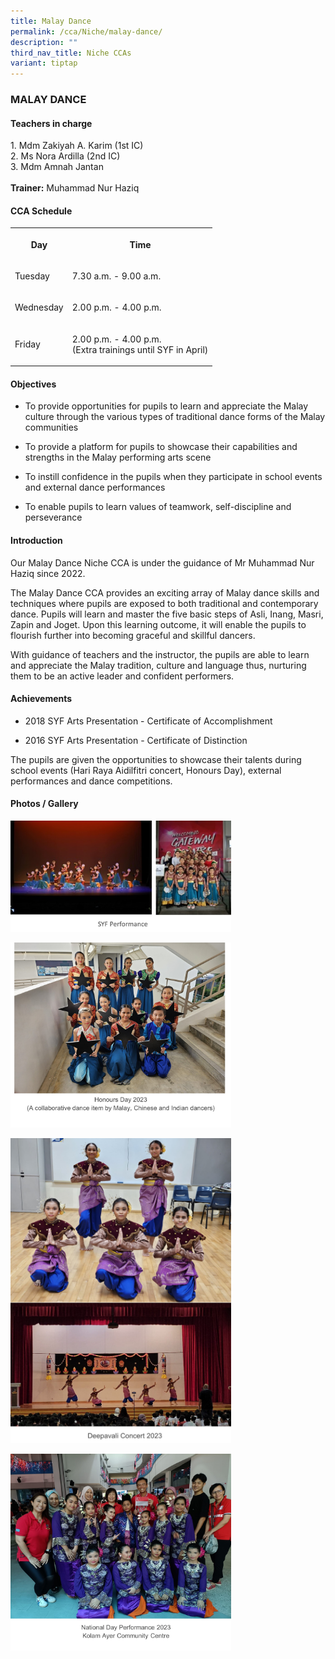 ```yaml
---
title: Malay Dance
permalink: /cca/Niche/malay-dance/
description: ""
third_nav_title: Niche CCAs
variant: tiptap
---
```

<h3>MALAY DANCE</h3><h4>Teachers in charge</h4><p>1. Mdm Zakiyah A. Karim (1st IC) <br>2. Ms Nora Ardilla (2nd IC) <br>3.&nbsp;Mdm Amnah Jantan <br><br><strong>Trainer:</strong> Muhammad Nur Haziq</p><h4>CCA Schedule</h4><table><tbody><tr><th rowspan="1" colspan="1"><p><strong>Day</strong></p></th><th rowspan="1" colspan="1"><p>Time</p></th></tr><tr><td rowspan="1" colspan="1"><p>Tuesday</p></td><td rowspan="1" colspan="1"><p>7.30 a.m. - 9.00 a.m.</p></td></tr><tr><td rowspan="1" colspan="1"><p>Wednesday</p></td><td rowspan="1" colspan="1"><p>2.00 p.m. - 4.00 p.m.</p></td></tr><tr><td rowspan="1" colspan="1"><p>Friday</p></td><td rowspan="1" colspan="1"><p>2.00 p.m. - 4.00 p.m. <br>(Extra trainings until SYF in April)</p></td></tr></tbody></table><h4>Objectives</h4><ul data-tight="true" class="tight"><li><p>To provide opportunities for pupils to learn and appreciate the Malay culture through the various types of traditional dance forms of the Malay communities</p></li><li><p>To provide a platform for pupils to showcase their capabilities and strengths in the Malay performing arts scene</p></li><li><p>To instill confidence in the pupils when they participate in school events and external dance performances</p></li><li><p>To enable pupils to learn values of teamwork, self-discipline and perseverance</p></li></ul><h4>Introduction</h4><p>Our Malay Dance Niche CCA is under the guidance of Mr Muhammad Nur Haziq since 2022.</p><p>The Malay Dance CCA provides an exciting array of Malay dance skills and techniques where pupils are exposed to both traditional and contemporary dance. Pupils will learn and master the five basic steps of Asli, Inang, Masri, Zapin and Joget. Upon this learning outcome, it will enable the pupils to flourish further into becoming graceful and skillful dancers.</p><p>With guidance of teachers and the instructor, the pupils are able to learn and appreciate the Malay tradition, culture and language thus, nurturing them to be an active leader and confident performers.</p><h4>Achievements</h4><ul data-tight="true" class="tight"><li><p>2018 SYF Arts Presentation - Certificate of Accomplishment</p></li><li><p>2016 SYF Arts Presentation - Certificate of Distinction</p></li></ul><p>The pupils are given the opportunities to showcase their talents during school events (Hari Raya Aidilfitri concert, Honours Day), external performances and dance competitions.</p><h4>Photos / Gallery</h4><p></p><div class="isomer-image-wrapper"><img style="width: 70%;" height="auto" width="100%" alt="" src="/images/Malay_Dance_1.jpg"></div><p></p><div class="isomer-image-wrapper"><img style="width: 70%;" height="auto" width="100%" alt="" src="/images/Malay_Dance_2.jpg"></div><p></p><div class="isomer-image-wrapper"><img style="width: 70%;" height="auto" width="100%" alt="" src="/images/Malay_Dance_3.jpg"></div><p></p><div class="isomer-image-wrapper"><img style="width: 70%;" height="auto" width="100%" alt="" src="/images/Malay_Dance_4.jpg"></div><p></p><p></p><p></p><p></p>